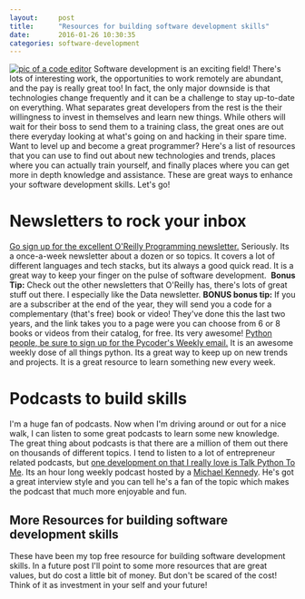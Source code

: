 ```yaml
---
layout:     post
title:      "Resources for building software development skills"
date:       2016-01-26 10:30:35
categories: software-development
---
```

[![pic of a code editor](/blog/wp-content/uploads/2016/01/code_screenshot.png)](/blog/wp-content/uploads/2016/01/code_screenshot.png) Software development is an exciting field! There's lots of interesting work, the opportunities to work remotely are abundant, and the pay is really great too! In fact, the only major downside is that technologies change frequently and it can be a challenge to stay up-to-date on everything. What separates great developers from the rest is the their willingness to invest in themselves and learn new things. While others will wait for their boss to send them to a training class, the great ones are out there everyday looking at what's going on and hacking in their spare time. Want to level up and become a great programmer? Here's a list of resources that you can use to find out about new technologies and trends, places where you can actually train yourself, and finally places where you can get more in depth knowledge and assistance. These are great ways to enhance your software development skills. Let's go! 

# Newsletters to rock your inbox

[Go sign up for the excellent O'Reilly Programming newsletter.](http://www.oreilly.com/programming/newsletter.html?) Seriously. Its a once-a-week newsletter about a dozen or so topics. It covers a lot of different languages and tech stacks, but its always a good quick read. It is a great way to keep your finger on the pulse of software development.  **Bonus Tip:** Check out the other newsletters that O'Reilly has, there's lots of great stuff out there. I especially like the Data newsletter. **BONUS bonus tip:** If you are a subscriber at the end of the year, they will send you a code for a complementary (that's free) book or video! They've done this the last two years, and the link takes you to a page were you can choose from 6 or 8 books or videos from their catalog, for free. Its very awesome! [Python people, be sure to sign up for the Pycoder's Weekly email.](http://www.pycoders.com/) It is an awesome weekly dose of all things python. Its a great way to keep up on new trends and projects. It is a great resource to learn something new every week. 

# Podcasts to build skills

I'm a huge fan of podcasts. Now when I'm driving around or out for a nice walk, I can listen to some great podcasts to learn some new knowledge. The great thing about podcasts is that there are a million of them out there on thousands of different topics. I tend to listen to a lot of entrepreneur related podcasts, but [one development on that I really love is Talk Python To Me](https://talkpython.fm/). Its an hour long weekly podcast hosted by a [Michael Kennedy](https://twitter.com/mkennedy). He's got a great interview style and you can tell he's a fan of the topic which makes the podcast that much more enjoyable and fun. 

## More Resources for building software development skills

These have been my top free resource for building software development skills. In a future post I'll point to some more resources that are great values, but do cost a little bit of money. But don't be scared of the cost! Think of it as investment in your self and your future!
